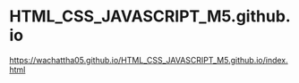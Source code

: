 # HTML_CSS_JAVASCRIPT_M5.github.io

https://wachattha05.github.io/HTML_CSS_JAVASCRIPT_M5.github.io/index.html
